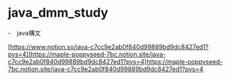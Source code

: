 # java_dmm_study

-　java構文 

[https://www.notion.so/java-c7cc9e2ab0f840d99889bd9dc8427ed1?pvs=4](https://maple-poppyseed-7bc.notion.site/java-c7cc9e2ab0f840d99889bd9dc8427ed1?pvs=4)https://maple-poppyseed-7bc.notion.site/java-c7cc9e2ab0f840d99889bd9dc8427ed1?pvs=4

